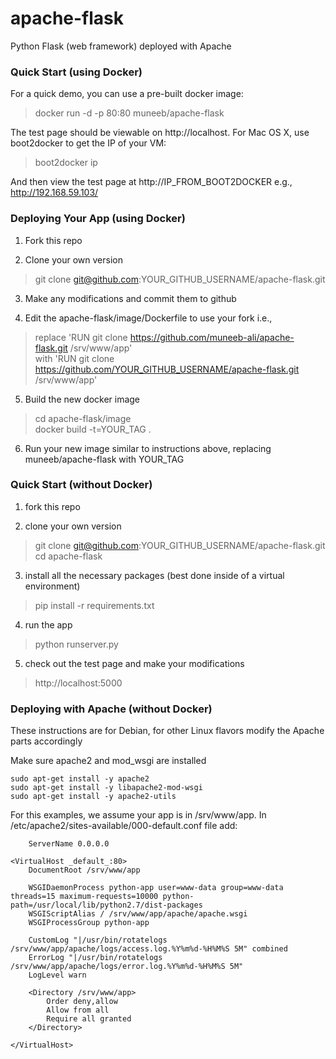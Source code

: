 apache-flask
============

Python Flask (web framework) deployed with Apache

### Quick Start (using Docker)

For a quick demo, you can use a pre-built docker image: 

> docker run -d -p 80:80 muneeb/apache-flask 

The test page should be viewable on http://localhost. For Mac OS X, use boot2docker to get the IP of your VM:
> boot2docker ip 

And then view the test page at http://IP_FROM_BOOT2DOCKER e.g., http://192.168.59.103/

### Deploying Your App (using Docker)

1. Fork this repo

2. Clone your own version
> git clone git@github.com:YOUR_GITHUB_USERNAME/apache-flask.git

3. Make any modifications and commit them to github

4. Edit the apache-flask/image/Dockerfile to use your fork i.e., 
> replace 'RUN git clone https://github.com/muneeb-ali/apache-flask.git /srv/www/app' <br>
> with 'RUN git clone https://github.com/YOUR_GITHUB_USERNAME/apache-flask.git /srv/www/app'

5. Build the new docker image
> cd apache-flask/image <br>
> docker build -t=YOUR_TAG .

6. Run your new image similar to instructions above, replacing muneeb/apache-flask with YOUR_TAG

### Quick Start (without Docker)

1. fork this repo

2. clone your own version
> git clone git@github.com:YOUR_GITHUB_USERNAME/apache-flask.git <br>
> cd apache-flask

3. install all the necessary packages (best done inside of a virtual environment)
> pip install -r requirements.txt

4. run the app
> python runserver.py

5. check out the test page and make your modifications
> http://localhost:5000

### Deploying with Apache (without Docker)

These instructions are for Debian, for other Linux flavors modify the Apache parts accordingly

Make sure apache2 and mod_wsgi are installed

```
sudo apt-get install -y apache2
sudo apt-get install -y libapache2-mod-wsgi
sudo apt-get install -y apache2-utils
```

For this examples, we assume your app is in /srv/www/app. In /etc/apache2/sites-available/000-default.conf file add:
```
    ServerName 0.0.0.0

<VirtualHost _default_:80>
    DocumentRoot /srv/www/app

    WSGIDaemonProcess python-app user=www-data group=www-data threads=15 maximum-requests=10000 python-path=/usr/local/lib/python2.7/dist-packages
    WSGIScriptAlias / /srv/www/app/apache/apache.wsgi
    WSGIProcessGroup python-app

    CustomLog "|/usr/bin/rotatelogs /srv/www/app/apache/logs/access.log.%Y%m%d-%H%M%S 5M" combined
    ErrorLog "|/usr/bin/rotatelogs /srv/www/app/apache/logs/error.log.%Y%m%d-%H%M%S 5M"
    LogLevel warn

    <Directory /srv/www/app>
        Order deny,allow
        Allow from all
        Require all granted
    </Directory>

</VirtualHost>
```

